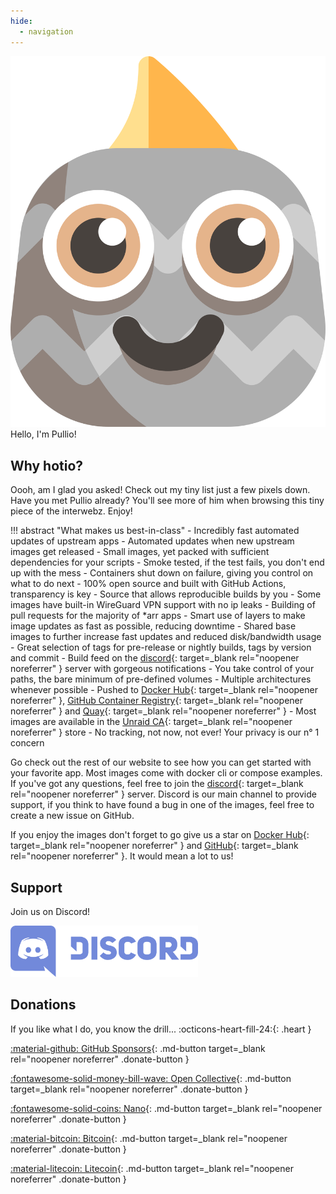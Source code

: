 ```yaml
---
hide:
  - navigation
---
```


<div class="pullio-banner"><img src="/img/pullio.svg" alt="pullio"/><div class="pullio-banner-text">Hello, I'm Pullio!</div></div>

## Why hotio?

Oooh, am I glad you asked! Check out my tiny list just a few pixels down. Have you met Pullio already? You'll see more of him when browsing this tiny piece of the interwebz. Enjoy!

!!! abstract "What makes us best-in-class"
    - Incredibly fast automated updates of upstream apps
    - Automated updates when new upstream images get released
    - Small images, yet packed with sufficient dependencies for your scripts
    - Smoke tested, if the test fails, you don't end up with the mess
    - Containers shut down on failure, giving you control on what to do next
    - 100% open source and built with GitHub Actions, transparency is key
    - Source that allows reproducible builds by you
    - Some images have built-in WireGuard VPN support with no ip leaks
    - Building of pull requests for the majority of *arr apps
    - Smart use of layers to make image updates as fast as possible, reducing downtime
    - Shared base images to further increase fast updates and reduced disk/bandwidth usage
    - Great selection of tags for pre-release or nightly builds, tags by version and commit
    - Build feed on the [discord](discord){: target=_blank rel="noopener noreferrer" } server with gorgeous notifications
    - You take control of your paths, the bare minimum of pre-defined volumes
    - Multiple architectures whenever possible
    - Pushed to [Docker Hub](dockerhub){: target=_blank rel="noopener noreferrer" }, [GitHub Container Registry](ghcr){: target=_blank rel="noopener noreferrer" } and [Quay](https://quay.io){: target=_blank rel="noopener noreferrer" }
    - Most images are available in the [Unraid CA](https://unraid.net/community/apps?q=hotio){: target=_blank rel="noopener noreferrer" } store
    - No tracking, not now, not ever! Your privacy is our n° 1 concern

Go check out the rest of our website to see how you can get started with your favorite app. Most images come with docker cli or compose examples. If you've got any questions, feel free to join the [discord](discord){: target=_blank rel="noopener noreferrer" } server. Discord is our main channel to provide support, if you think to have found a bug in one of the images, feel free to create a new issue on GitHub.

If you enjoy the images don't forget to go give us a star on [Docker Hub](dockerhub){: target=_blank rel="noopener noreferrer" } and [GitHub](github){: target=_blank rel="noopener noreferrer" }. It would mean a lot to us!

## Support

Join us on Discord!

<a href="discord" target="_blank" rel="noopener noreferrer">
  <img src="/img/discord.svg" alt="discord" width="300" height="82">
</a>

## Donations

If you like what I do, you know the drill... :octicons-heart-fill-24:{: .heart }

[:material-github: GitHub Sponsors](https://github.com/sponsors/mrhotio){: .md-button target=_blank rel="noopener noreferrer" .donate-button }

[:fontawesome-solid-money-bill-wave: Open Collective](https://opencollective.com/hotio_collective/donate){: .md-button target=_blank rel="noopener noreferrer" .donate-button }

[:fontawesome-solid-coins: Nano](https://nanocrawler.cc/explorer/account/nano_1bxqm6nsm55s64rgf8f5k9m795hda535to6y15ik496goatakpupjfqzokfc/history){: .md-button target=_blank rel="noopener noreferrer" .donate-button }

[:material-bitcoin: Bitcoin](https://www.blockchain.com/btc/address/39W6dcaG3uuF5mZTRL4h6Ghem74kUBHrmz){: .md-button target=_blank rel="noopener noreferrer" .donate-button }

[:material-litecoin: Litecoin](https://live.blockcypher.com/ltc/address/MMUFcGLiK6DnnHGFnN2MJLyTfANXw57bDY/){: .md-button target=_blank rel="noopener noreferrer" .donate-button }
